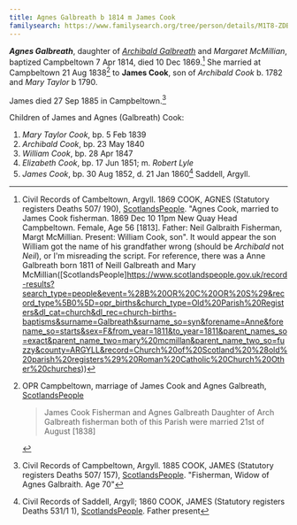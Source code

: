 ```yaml
---
title: Agnes Galbreath b 1814 m James Cook
familysearch: https://www.familysearch.org/tree/person/details/M1T8-ZDB
---
```

***Agnes Galbreath***, daughter of *[Archibald Galbreath](galbreath-archibald-1798.md)* and *Margaret McMillian*, baptized Campbeltown 7 Apr 1814, died 10 Dec 1869.[^death] She married at Campbeltown 21 Aug 1838[^marriage] to **James Cook**, son of *Archibald Cook* b. 1782 and *Mary Taylor* b 1790.

James died 27 Sep 1885 in Campbeltown.[^jamescook-death]



Children of James and Agnes (Galbreath) Cook:

1. *Mary Taylor Cook*, bp. 5 Feb 1839
2. *Archibald Cook*, bp. 23 May 1840
3. *William Cook*, bp. 28 Apr 1847
4. *Elizabeth Cook*, bp. 17 Jun 1851; m. *Robert Lyle*
5. *James Cook*, bp. 30 Aug 1852, d. 21 Jan 1860[^james-death] Saddell, Argyll.

[^marriage]: OPR Campbeltown, marriage of James Cook and Agnes Galbreath, [ScotlandsPeople](https://www.scotlandspeople.gov.uk/view-image/nrs_opr_records/8987954?image=345)
    > James Cook Fisherman and Agnes Galbreath Daughter of Arch Galbreath fisherman both of this Parish were married 21st of August [1838]

[^death]: Civil Records of Cambeltown, Argyll. 1869 COOK, AGNES (Statutory registers Deaths 507/ 190), [ScotlandsPeople](https://www.scotlandspeople.gov.uk/view-image/nrs_stat_deaths/1262372). "Agnes Cook, married to James Cook fisherman.  1869 Dec 10 11pm New Quay Head Campbeltown.  Female, Age 56 [1813].  Father: Neil Galbraith Fisherman, Margt McMillian.  Present: William Cook, son".  It would appear the son William got the name of his grandfather wrong (should be _Archibald_ not _Neil_), or I'm misreading the script.  For reference, there was a Anne Galbreath born 1811 of Neill Galbreath and Mary McMillian([ScotlandsPeople]https://www.scotlandspeople.gov.uk/record-results?search_type=people&event=%28B%20OR%20C%20OR%20S%29&record_type%5B0%5D=opr_births&church_type=Old%20Parish%20Registers&dl_cat=church&dl_rec=church-births-baptisms&surname=Galbreath&surname_so=syn&forename=Anne&forename_so=starts&sex=F&from_year=1811&to_year=1811&parent_names_so=exact&parent_name_two=mary%20mcmillan&parent_name_two_so=fuzzy&county=ARGYLL&record=Church%20of%20Scotland%20%28old%20parish%20registers%29%20Roman%20Catholic%20Church%20Other%20churches)) 

[^jamescook-death]: Civil Records of Campbeltown, Argyll. 1885 COOK, JAMES (Statutory registers Deaths 507/ 157), [ScotlandsPeople](https://www.scotlandspeople.gov.uk/view-image/nrs_stat_deaths/2699949).  "Fisherman, Widow of Agnes Galbraith. Age 70" 

[^james-death]: Civil Records of Saddell, Argyll; 1860 COOK, JAMES (Statutory registers Deaths 531/1 1), [ScotlandsPeople](https://www.scotlandspeople.gov.uk/view-image/nrs_stat_deaths/346478).  Father present

[^census1861]: 1861 England, Wales & Scotland Census; Tonadippen, Saddell, Argyllshire, Scotland; Household of James Cook. [FindMyPast](https://www.findmypast.com/transcript?id=GBC/1861/0022530823&expand=true)

[^census1871]: 1871 England, Wales & Scotland Census; Quay Head, Campbeltown, Argyllshire, Scotland; Household of Hugh Shaw. [FindMyPast](https://www.findmypast.com/transcript?id=GBC/1871/0023444039&expand=true).  James Cook, age 56 is listed a father-in-law and widower.

